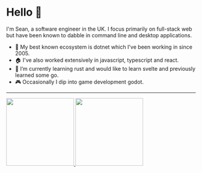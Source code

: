 # Hello 👋

I'm Sean, a software engineer in the UK. I focus primarily on full-stack web but have been known to dabble in command line and desktop applications.

- 🚜 My best known ecosystem is dotnet which I've been working in since 2005.
- 🏠 I've also worked extensively in javascript, typescript and react.
- 🌱 I’m currently learning rust and would like to learn svelte and previously learned some go.
- 🎮 Occasionally I dip into game development godot.
  
---

<a href="https://github.com/blacktau">
  <img height="180em" src="https://github-readme-stats.vercel.app/api?username=blacktau&theme=aura&show_icons=true" />
  <img height="180em" src="https://github-readme-stats.vercel.app/api/top-langs/?username=blacktau&theme=aura&layout=donut" />
</a>

